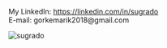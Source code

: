 <p align="left">
My LinkedIn: <a href="https://linkedin.com/in/sugrado" target="blank">https://linkedin.com/in/sugrado</a><br>
E-mail: gorkemarik2018@gmail.com <br>
</p>

<img align="center" src="https://github-readme-stats.vercel.app/api/top-langs/?username=sugrado&layout=compact&theme=dark" alt="sugrado" />
